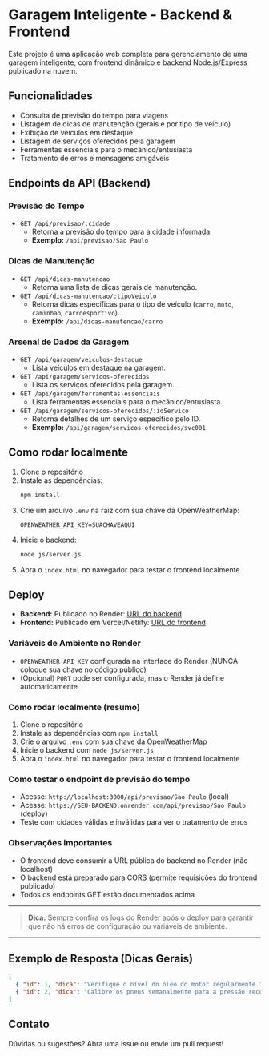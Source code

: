 # Garagem Inteligente - Backend & Frontend

Este projeto é uma aplicação web completa para gerenciamento de uma garagem inteligente, com frontend dinâmico e backend Node.js/Express publicado na nuvem.

## Funcionalidades
- Consulta de previsão do tempo para viagens
- Listagem de dicas de manutenção (gerais e por tipo de veículo)
- Exibição de veículos em destaque
- Listagem de serviços oferecidos pela garagem
- Ferramentas essenciais para o mecânico/entusiasta
- Tratamento de erros e mensagens amigáveis

## Endpoints da API (Backend)

### Previsão do Tempo
- `GET /api/previsao/:cidade`
  - Retorna a previsão do tempo para a cidade informada.
  - **Exemplo:** `/api/previsao/Sao Paulo`

### Dicas de Manutenção
- `GET /api/dicas-manutencao`
  - Retorna uma lista de dicas gerais de manutenção.
- `GET /api/dicas-manutencao/:tipoVeiculo`
  - Retorna dicas específicas para o tipo de veículo (`carro`, `moto`, `caminhao`, `carroesportivo`).
  - **Exemplo:** `/api/dicas-manutencao/carro`

### Arsenal de Dados da Garagem
- `GET /api/garagem/veiculos-destaque`
  - Lista veículos em destaque na garagem.
- `GET /api/garagem/servicos-oferecidos`
  - Lista os serviços oferecidos pela garagem.
- `GET /api/garagem/ferramentas-essenciais`
  - Lista ferramentas essenciais para o mecânico/entusiasta.
- `GET /api/garagem/servicos-oferecidos/:idServico`
  - Retorna detalhes de um serviço específico pelo ID.
  - **Exemplo:** `/api/garagem/servicos-oferecidos/svc001`

## Como rodar localmente

1. Clone o repositório
2. Instale as dependências:
   ```bash
   npm install
   ```
3. Crie um arquivo `.env` na raiz com sua chave da OpenWeatherMap:
   ```env
   OPENWEATHER_API_KEY=SUACHAVEAQUI
   ```
4. Inicie o backend:
   ```bash
   node js/server.js
   ```
5. Abra o `index.html` no navegador para testar o frontend localmente.

## Deploy

- **Backend:** Publicado no Render: [URL do backend](https://SEU-BACKEND.onrender.com)
- **Frontend:** Publicado em Vercel/Netlify: [URL do frontend](https://SEU-FRONTEND.vercel.app)

### Variáveis de Ambiente no Render
- `OPENWEATHER_API_KEY` configurada na interface do Render (NUNCA coloque sua chave no código público)
- (Opcional) `PORT` pode ser configurada, mas o Render já define automaticamente

### Como rodar localmente (resumo)
1. Clone o repositório
2. Instale as dependências com `npm install`
3. Crie o arquivo `.env` com sua chave da OpenWeatherMap
4. Inicie o backend com `node js/server.js`
5. Abra o `index.html` no navegador para testar o frontend localmente

### Como testar o endpoint de previsão do tempo
- Acesse: `http://localhost:3000/api/previsao/Sao Paulo` (local)
- Acesse: `https://SEU-BACKEND.onrender.com/api/previsao/Sao Paulo` (deploy)
- Teste com cidades válidas e inválidas para ver o tratamento de erros

### Observações importantes
- O frontend deve consumir a URL pública do backend no Render (não localhost)
- O backend está preparado para CORS (permite requisições do frontend publicado)
- Todos os endpoints GET estão documentados acima

---

> **Dica:** Sempre confira os logs do Render após o deploy para garantir que não há erros de configuração ou variáveis de ambiente.

---

## Exemplo de Resposta (Dicas Gerais)
```json
[
  { "id": 1, "dica": "Verifique o nível do óleo do motor regularmente." },
  { "id": 2, "dica": "Calibre os pneus semanalmente para a pressão recomendada." }
]
```

## Contato
Dúvidas ou sugestões? Abra uma issue ou envie um pull request!
